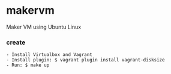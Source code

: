 # makervm
Maker VM using Ubuntu Linux

### create

```
- Install Virtualbox and Vagrant
- Install plugin: $ vagrant plugin install vagrant-disksize
- Run: $ make up
```
